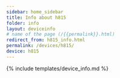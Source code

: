 ```yaml
---
sidebar: home_sidebar
title: Info about h815
folder: info
layout: deviceinfo
# name of the page (/{{permalink}}.html)
redirect_from: h815_info.html
permalink: /devices/h815/
device: h815
---
```

{% include templates/device_info.md %}
